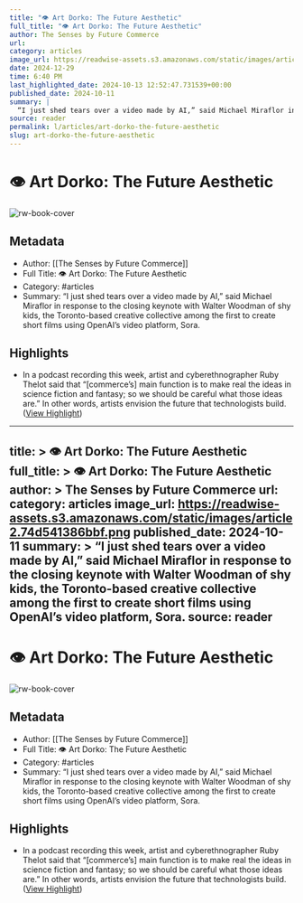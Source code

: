 ```yaml
---
title: "👁️ Art Dorko: The Future Aesthetic"
full_title: "👁️ Art Dorko: The Future Aesthetic"
author: The Senses by Future Commerce
url: 
category: articles
image_url: https://readwise-assets.s3.amazonaws.com/static/images/article2.74d541386bbf.png
date: 2024-12-29
time: 6:40 PM
last_highlighted_date: 2024-10-13 12:52:47.731539+00:00
published_date: 2024-10-11
summary: |
  “I just shed tears over a video made by AI,” said Michael Miraflor in response to the closing keynote with Walter Woodman of shy kids, the Toronto-based creative collective among the first to create short films using OpenAI’s video platform, Sora.
source: reader
permalink: l/articles/art-dorko-the-future-aesthetic
slug: art-dorko-the-future-aesthetic
---
```

# 👁️ Art Dorko: The Future Aesthetic

![rw-book-cover](https://readwise-assets.s3.amazonaws.com/static/images/article2.74d541386bbf.png)

## Metadata
- Author: [[The Senses by Future Commerce]]
- Full Title: 👁️ Art Dorko: The Future Aesthetic
- Category: #articles
- Summary: “I just shed tears over a video made by AI,” said Michael Miraflor in response to the closing keynote with Walter Woodman of shy kids, the Toronto-based creative collective among the first to create short films using OpenAI’s video platform, Sora.

## Highlights
- In a podcast recording this week, artist and cyberethnographer Ruby Thelot said that “[commerce’s] main function is to make real the ideas in science fiction and fantasy; so we should be careful what those ideas are.” In other words, artists envision the future that technologists build. ([View Highlight](https://read.readwise.io/read/01ja2z0ffx731kcwcq9ayqzsx1))


---
title: >
  👁️ Art Dorko: The Future Aesthetic
full_title: >
  👁️ Art Dorko: The Future Aesthetic
author: >
  The Senses by Future Commerce
url: 
category: articles
image_url: https://readwise-assets.s3.amazonaws.com/static/images/article2.74d541386bbf.png
published_date: 2024-10-11
summary: >
  “I just shed tears over a video made by AI,” said Michael Miraflor in response to the closing keynote with Walter Woodman of shy kids, the Toronto-based creative collective among the first to create short films using OpenAI’s video platform, Sora.
source: reader
---
# 👁️ Art Dorko: The Future Aesthetic

![rw-book-cover](https://readwise-assets.s3.amazonaws.com/static/images/article2.74d541386bbf.png)

## Metadata
- Author: [[The Senses by Future Commerce]]
- Full Title: 👁️ Art Dorko: The Future Aesthetic
- Category: #articles
- Summary: “I just shed tears over a video made by AI,” said Michael Miraflor in response to the closing keynote with Walter Woodman of shy kids, the Toronto-based creative collective among the first to create short films using OpenAI’s video platform, Sora.

## Highlights
- In a podcast recording this week, artist and cyberethnographer Ruby Thelot said that “[commerce’s] main function is to make real the ideas in science fiction and fantasy; so we should be careful what those ideas are.” In other words, artists envision the future that technologists build. ([View Highlight](https://read.readwise.io/read/01ja2z0ffx731kcwcq9ayqzsx1))


